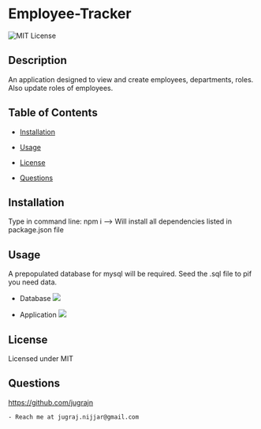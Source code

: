 # Employee-Tracker

  ![MIT License](https://img.shields.io/badge/license-MIT-orange)
  ## Description

  An application designed to view and create  employees, departments, roles. Also update roles of employees. 


  ## Table of Contents

  * [Installation](#installation)

  * [Usage](#usage)

  * [License](#license)

  * [Questions](#questions)

  
  ## Installation

  Type in command line: npm i  --> Will install all dependencies listed in package.json file


  ## Usage

  A prepopulated database for mysql will be required. Seed the .sql file to pif you need data.

  * Database
  ![]('Assets\seedDB.PNG')

  * Application
  ![]('Assets\Application.PNG')

  ## License
 Licensed under MIT

  ## Questions

  https://github.com/jugrajn

    - Reach me at jugraj.nijjar@gmail.com

